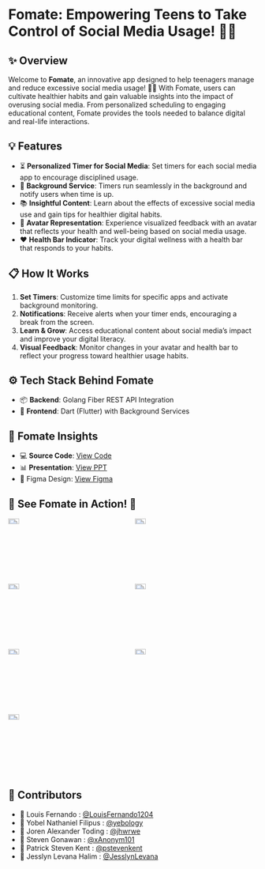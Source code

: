 # Fomate: Empowering Teens to Take Control of Social Media Usage! 🌟📱  

## ✨ Overview  
Welcome to **Fomate**, an innovative app designed to help teenagers manage and reduce excessive social media usage! 🚀📴 With Fomate, users can cultivate healthier habits and gain valuable insights into the impact of overusing social media. From personalized scheduling to engaging educational content, Fomate provides the tools needed to balance digital and real-life interactions.  

## 💡 Features  
- ⏳ **Personalized Timer for Social Media**: Set timers for each social media app to encourage disciplined usage.  
- 🔄 **Background Service**: Timers run seamlessly in the background and notify users when time is up.  
- 📚 **Insightful Content**: Learn about the effects of excessive social media use and gain tips for healthier digital habits.  
- 🎨 **Avatar Representation**: Experience visualized feedback with an avatar that reflects your health and well-being based on social media usage.  
- ❤️ **Health Bar Indicator**: Track your digital wellness with a health bar that responds to your habits.  

## 📋 How It Works  
1. **Set Timers**: Customize time limits for specific apps and activate background monitoring.  
2. **Notifications**: Receive alerts when your timer ends, encouraging a break from the screen.  
3. **Learn & Grow**: Access educational content about social media’s impact and improve your digital literacy.  
4. **Visual Feedback**: Monitor changes in your avatar and health bar to reflect your progress toward healthier usage habits.  

## ⚙️ Tech Stack Behind Fomate  
- 📦 **Backend**: Golang Fiber REST API Integration
- 🎨 **Frontend**: Dart (Flutter) with Background Services  

## 🚀 Fomate Insights  
- 💻 **Source Code**: [View Code](https://github.com/LouisFernando1204/fomate-frontend)  
- 📊 **Presentation**: [View PPT](https://www.canva.com/design/DAGR8G6bWUE/p7UWTGsS4ypKWLKG7aD4gQ/edit?utm_content=DAGR8G6bWUE&utm_campaign=designshare&utm_medium=link2&utm_source=sharebutton)
- 🎨 Figma Design: [View Figma](https://www.figma.com/design/PCM7pRl6EQfP3i2m3GoykL/Fomate_Figma?node-id=63-198&t=z8NdhyrcmGH8hJfq-1)

## 🌟 See Fomate in Action! 📸  
<div style="display: grid; grid-template-columns: repeat(2, 1fr); gap: 10px;">  
    <img src="https://drive.google.com/uc?id=1CW7RbWCQX_07eD7Fc5hWA7xd2rI_GVnH" alt="Screenshot 1" style="width: 30%;"/>  
    <img src="https://drive.google.com/uc?id=17K_7dDhdE-X6H2ahNiFpP0JkhLRKZM_W" alt="Screenshot 2" style="width: 30%;"/>  
    <img src="https://drive.google.com/uc?id=1VM7oi3V3WmrN68K8pMi9KQ3rdYgSUA6y" alt="Screenshot 3" style="width: 30%;"/>  
    <img src="https://drive.google.com/uc?id=1I8U4_kLwH_Va4zpDBJssq3OcOeWpW_8a" alt="Screenshot 4" style="width: 30%;"/>  
    <img src="https://drive.google.com/uc?id=1y7eNJ-nVV4s-ORNhnAoNMrBlF59NUgbi" alt="Screenshot 5" style="width: 30%;"/>  
    <img src="https://drive.google.com/uc?id=1q7LUJsS0RrSFg3Q-6v8xtf6EHb2KtWjt" alt="Screenshot 6" style="width: 30%;"/>  
    <img src="https://drive.google.com/uc?id=1k1XDwsJDHakXhqP9s9lMQtdN5W-nffD3" alt="Screenshot 7" style="width: 30%;"/>  
</div>  

## 🤝 Contributors  
- 🧑 Louis Fernando : [@LouisFernando1204](https://github.com/LouisFernando1204)  
- 🧑 Yobel Nathaniel Filipus : [@yebology](https://github.com/yebology)
- 🧑 Joren Alexander Toding : [@jhwrwe](https://github.com/jhwrwe)
- 🧑 Steven Gonawan : [@xAnonym101](https://github.com/xAnonym101)
- 🧑 Patrick Steven Kent : [@pstevenkent](https://github.com/pstevenkent)
- 👩 Jesslyn Levana Halim : [@JesslynLevana](https://github.com/JesslynLevana)
